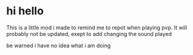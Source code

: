 <h1>hi hello</h1>
This is a little mod i made to remind me to repot when playing pvp. It will probably not be updated, exept to add changing the sound played

be warned i have no idea what i am doing
